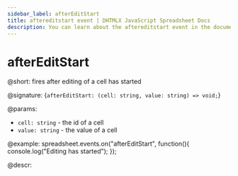 ```yaml
---
sidebar_label: afterEditStart
title: aftereditstart event | DHTMLX JavaScript Spreadsheet Docs
description: You can learn about the aftereditstart event in the documentation of the DHTMLX JavaScript Spreadsheet library. Browse developer guides and API reference, try out code examples and live demos, and download a free 30-day evaluation version of DHTMLX Spreadsheet.
---
```


# afterEditStart

@short: fires after editing of a cell has started

@signature: {`afterEditStart: (cell: string, value: string) => void;`}

@params:
- `cell: string` - the id of a cell
- `value: string` - the value of a cell

@example:
spreadsheet.events.on("afterEditStart", function(){
 	console.log("Editing has started");
});

@descr:
